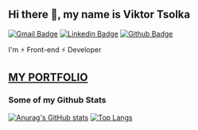 ## Hi there 👋, my name is Viktor Tsolka 
[![Gmail Badge](https://img.shields.io/badge/-viktortsolka4@gmail.com-c14438?style=flat&logo=Gmail&logoColor=white&link=mailto:viktortsolka4@gmail.com)](mailto:viktortsolka4@gmail.com) 
[![Linkedin Badge](https://img.shields.io/badge/-viktor-0072b1?style=flat&logo=Linkedin&logoColor=white&link=https://www.linkedin.com/in/viktor-tsolka/)](https://www.linkedin.com/in/viktor-tsolka/) [![Github Badge](https://img.shields.io/badge/-viktor-grey?style=flat&logo=github&logoColor=white&link=https://github.com/Viktor-sun)](https://github.com/Viktor-sun/) <p align='left'>I'm ⚡ Front-end ⚡ Developer</p>
## [MY PORTFOLIO](https://vs-portfolio.netlify.app)
### Some of my Github Stats
[![Anurag's GitHub stats](https://github-readme-stats.vercel.app/api?username=Viktor-sun&show_icons=true&theme=tokyonight&include_all_commits=true)](https://github.com/Viktor-sun/github-readme-stats)
[![Top Langs](https://github-readme-stats.vercel.app/api/top-langs/?username=Viktor-sun&theme=tokyonight&layout=compact)](https://github.com/Viktor-sun/github-readme-stats)





<!--
**Viktor-sun/Viktor-sun** is a ✨ _special_ ✨ repository because its `README.md` (this file) appears on your GitHub profile.

Here are some ideas to get you started:

- 🔭 I’m currently working on ...
- 🌱 I’m currently learning ...
- 👯 I’m looking to collaborate on ...
- 🤔 I’m looking for help with ...
- 💬 Ask me about ...
- 📫 How to reach me: ...
- 😄 Pronouns: ...
- ⚡ Fun fact: ...
-->
